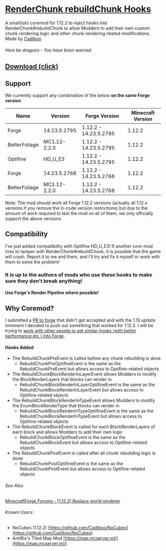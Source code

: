 # [RenderChunk rebuildChunk Hooks](https://cadiboo.github.io/projects/render_chunk_rebuild_chunk_hooks)
A small(ish) coremod for 1.12.2 to inject hooks into RenderChunk#rebuildChunk to allow Modders to add their own custom chunk rendering logic and other chunk rendering related modifications.
Made by [Cadiboo](https://github.com/Cadiboo/)
###### Here be dragons - You have been warned.

## [Download (click)](https://github.com/Cadiboo/RenderChunk-rebuildChunk-Hooks/releases/latest)

## Support
We currently support any combination of the below **on the same Forge version**

| Name          | Version       | Forge Version         | Minecraft Version|
| ------------- | ------------- | --------------------- | ---------------- |
| Forge         | 14.23.5.2795  | 1.12.2 - 14.23.5.2795 | 1.12.2           |
| BetterFoliage | MC1.12-2.2.0  | 1.12.2 - 14.23.5.2795 | 1.12.2           |
| Optifine      | HD_U_E3       | 1.12.2 - 14.23.5.2795 | 1.12.2           |
| Forge         | 14.23.5.2768  | 1.12.2 - 14.23.5.2768 | 1.12.2           |
| BetterFoliage | MC1.12-2.2.0  | 1.12.2 - 14.23.5.2768 | 1.12.2           |

Note: The mod _should_ work all Forge 1.12.2 versions (actually all 1.12.x versions if you remove the in-code version restrictions) but due to the amount of work required to test the mod on all of them, we only officially support the above versions.
## Compatibility
I've just added compatibility with Optifine HD_U_E3!
If another core-mod tries to tamper with RenderChunk#rebuildChunk, it is possible that the game will crash. Report it to me and them, and I'll try and fix it myself or work with them to solve the problem!
### It is up to the authors of mods who use these hooks to make sure they don't break anything!
#### Use Forge's Render Pipeline where possible!

## Why Coremod?
I submitted a [PR to forge](https://github.com/MinecraftForge/MinecraftForge/pull/5166) that didn't get accepted and with the 1.13 update imminent I decided to push out something that worked for 1.12.2. I will be trying to [work with other people to get similar hooks (with better performance etc.) into Forge](https://github.com/MinecraftForge/MinecraftForge/pull/5166#issuecomment-427589440).

#### Hooks Added
- The RebuildChunkPreEvent is called before any chunk rebuilding is done
    - RebuildChunkPreOptifineEvent is the same as the RebuildChunkPreEvent but allows access to Optifine-related objects
- The RebuildChunkBlockRenderInLayerEvent allows Modders to modify the BlockRenderLayers that blocks can render in
    - RebuildChunkBlockRenderInLayerOptifineEvent is the same as the RebuildChunkBlockRenderInLayerEvent but allows access to Optifine-related objects
- The RebuildChunkBlockRenderInTypeEvent allows Modders to modify the EnumBlockRenderType that blocks can render in
    - RebuildChunkBlockRenderInTypeOptifineEvent is the same as the RebuildChunkBlockRenderInTypeEvent but allows access to Optifine-related objects
- The RebuildChunkBlockEvent is called for each BlockRenderLayers of each block and allows Modders to add their own logic
    - RebuildChunkBlockOptifineEvent is the same as the RebuildChunkBlockEvent but allows access to Optifine-related objects
- The RebuildChunkPostEvent is called after all chunk rebuilding logic is done
    - RebuildChunkPostOptifineEvent is the same as the RebuildChunkPostEvent but allows access to Optifine-related objects

###### See Also
[MinecraftForge Forums - [1.12.2] Replace world renderer](http://www.minecraftforge.net/forum/topic/66516-1122-replace-world-renderer/)

###### Known Users:
- NoCubes (1.12.2) [https://github.com/Cadiboo/NoCubes](https://github.com/Cadiboo/NoCubes)
- AntiRix's Tiled Map Mod [https://map.mcserver.ml/](https://map.mcserver.ml/)
